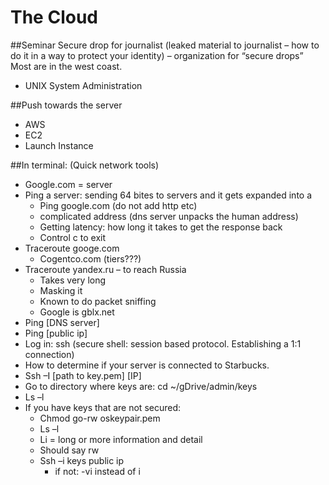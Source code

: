 <h1>The Cloud</h1>

##SeminarSecure drop for journalist (leaked material to journalist – how to do it in a way to protect your identity) – organization  for “secure drops” Most are in the west coast.* UNIX System Administration##Push towards the server* AWS* EC2* Launch Instance##In terminal: (Quick network tools)* Google.com = server* Ping a server: sending 64 bites to servers and it gets expanded into a 	* Ping google.com (do not add http etc)	* complicated address (dns server unpacks the human address)	* Getting latency: how long it takes to get the response back	* Control c to exit* Traceroute googe.com	* Cogentco.com (tiers???)* Traceroute yandex.ru – to reach Russia	* Takes very long	* Masking it	* Known to do packet sniffing	* Google is gblx.net* Ping [DNS server]* Ping [public ip]* Log in: ssh (secure shell: session based protocol. Establishing a 1:1 connection)* How to determine if your server is connected to Starbucks.* Ssh –I [path to key.pem] [IP]* Go to directory where keys are: cd ~/gDrive/admin/keys* Ls –l* If you have keys that are not secured:	* Chmod go-rw oskeypair.pem	* Ls –l	* Li = long or more information and detail	* Should say rw	* Ssh –i keys public ip
		* if not: -vi instead of i